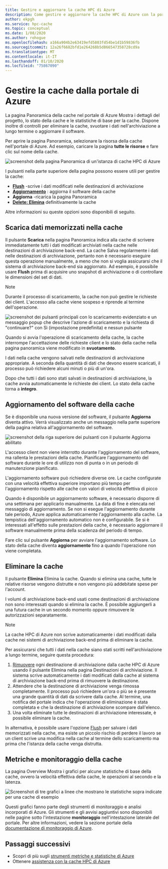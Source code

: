 ```yaml
---
title: Gestire e aggiornare la cache HPC di Azure
description: Come gestire e aggiornare la cache HPC di Azure con la portale di Azure
author: ekpgh
ms.service: hpc-cache
ms.topic: conceptual
ms.date: 1/08/2020
ms.author: rohogue
ms.openlocfilehash: a166a904b2e63419efd5803fd54be1d1b59836fb
ms.sourcegitcommit: 12a26f6682bfd1e264268b5d866547358728cd9a
ms.translationtype: MT
ms.contentlocale: it-IT
ms.lasthandoff: 01/10/2020
ms.locfileid: "75867090"
---
```

# <a name="manage-your-cache-from-the-azure-portal"></a>Gestire la cache dalla portale di Azure

La pagina Panoramica della cache nel portale di Azure Mostra i dettagli del progetto, lo stato della cache e le statistiche di base per la cache. Dispone inoltre di controlli per eliminare la cache, svuotare i dati nell'archiviazione a lungo termine o aggiornare il software.

Per aprire la pagina Panoramica, selezionare la risorsa della cache nell'portale di Azure. Ad esempio, caricare la pagina **tutte le risorse** e fare clic sul nome della cache.

![screenshot della pagina Panoramica di un'istanza di cache HPC di Azure](media/hpc-cache-overview.png)

I pulsanti nella parte superiore della pagina possono essere utili per gestire la cache:

* [**Flush**](#flush-cached-data) -scrive i dati modificati nelle destinazioni di archiviazione
* [**Aggiornamento**](#upgrade-cache-software) : aggiorna il software della cache
* **Aggiorna** -ricarica la pagina Panoramica
* [**Delete: Elimina**](#delete-the-cache) definitivamente la cache

Altre informazioni su queste opzioni sono disponibili di seguito.

## <a name="flush-cached-data"></a>Scarica dati memorizzati nella cache

Il pulsante **Scarica** nella pagina Panoramica indica alla cache di scrivere immediatamente tutti i dati modificati archiviati nella cache nelle destinazioni di archiviazione back-end. La cache Salva regolarmente i dati nelle destinazioni di archiviazione, pertanto non è necessario eseguire questa operazione manualmente, a meno che non si voglia assicurarsi che il sistema di archiviazione back-end sia aggiornato. Ad esempio, è possibile usare **Flush** prima di acquisire uno snapshot di archiviazione o di controllare le dimensioni del set di dati.

> [!NOTE]
> Durante il processo di scaricamento, la cache non può gestire le richieste dei client. L'accesso alla cache viene sospeso e riprende al termine dell'operazione.

![screenshot dei pulsanti principali con lo scaricamento evidenziato e un messaggio popup che descrive l'azione di scaricamento e la richiesta di "continuare?" con Sì (impostazione predefinita) e nessun pulsante](media/hpc-cache-flush.png)

Quando si avvia l'operazione di scaricamento della cache, la cache interrompe l'accettazione delle richieste client e lo stato della cache nella pagina panoramica viene modificato in **svuotamento**.

I dati nella cache vengono salvati nelle destinazioni di archiviazione appropriate. A seconda della quantità di dati che devono essere scaricati, il processo può richiedere alcuni minuti o più di un'ora.

Dopo che tutti i dati sono stati salvati in destinazioni di archiviazione, la cache avvia automaticamente le richieste dei client. Lo stato della cache torna a **integro**.

## <a name="upgrade-cache-software"></a>Aggiornamento del software della cache

Se è disponibile una nuova versione del software, il pulsante **Aggiorna** diventa attivo. Verrà visualizzato anche un messaggio nella parte superiore della pagina relativa all'aggiornamento del software.

![screenshot della riga superiore dei pulsanti con il pulsante Aggiorna abilitato](media/hpc-cache-upgrade-button.png)

L'accesso client non viene interrotto durante l'aggiornamento del software, ma rallenta le prestazioni della cache. Pianificare l'aggiornamento del software durante le ore di utilizzo non di punta o in un periodo di manutenzione pianificato.

L'aggiornamento software può richiedere diverse ore. Le cache configurate con una velocità effettiva superiore importano più tempo per l'aggiornamento rispetto alle cache con valori di velocità effettiva di picco

Quando è disponibile un aggiornamento software, è necessario disporre di una settimana per applicarlo manualmente. La data di fine è elencata nel messaggio di aggiornamento. Se non si esegue l'aggiornamento durante tale periodo, Azure applica automaticamente l'aggiornamento alla cache. La tempistica dell'aggiornamento automatico non è configurabile. Se si è interessati all'effetto sulle prestazioni della cache, è necessario aggiornare il software manualmente prima della scadenza del periodo di tempo.

Fare clic sul pulsante **Aggiorna** per avviare l'aggiornamento software. Lo stato della cache diventa **aggiornamento** fino a quando l'operazione non viene completata.

## <a name="delete-the-cache"></a>Eliminare la cache

Il pulsante **Elimina** Elimina la cache. Quando si elimina una cache, tutte le relative risorse vengono distrutte e non vengono più addebitate spese per l'account.

I volumi di archiviazione back-end usati come destinazioni di archiviazione non sono interessati quando si elimina la cache. È possibile aggiungerli a una futura cache in un secondo momento oppure rimuovere le autorizzazioni separatamente.

> [!NOTE]
> La cache HPC di Azure non scrive automaticamente i dati modificati dalla cache nei sistemi di archiviazione back-end prima di eliminare la cache.
>
> Per assicurarsi che tutti i dati nella cache siano stati scritti nell'archiviazione a lungo termine, seguire questa procedura:
>
> 1. [Rimuovere](hpc-cache-edit-storage.md#remove-a-storage-target) ogni destinazione di archiviazione dalla cache HPC di Azure usando il pulsante Elimina nella pagina Destinazioni di archiviazione. Il sistema scrive automaticamente i dati modificati dalla cache al sistema di archiviazione back-end prima di rimuovere la destinazione.
> 1. Attendere che la destinazione di archiviazione venga rimossa completamente. Il processo può richiedere un'ora o più se è presente una grande quantità di dati da scrivere dalla cache. Al termine, una notifica del portale indica che l'operazione di eliminazione è stata completata e che la destinazione di archiviazione scompare dall'elenco.
> 1. Una volta eliminate tutte le destinazioni di archiviazione interessate, è possibile eliminare la cache.
>
> In alternativa, è possibile usare l'opzione [Flush](#flush-cached-data) per salvare i dati memorizzati nella cache, ma esiste un piccolo rischio di perdere il lavoro se un client scrive una modifica nella cache al termine dello scaricamento ma prima che l'istanza della cache venga distrutta.

## <a name="cache-metrics-and-monitoring"></a>Metriche e monitoraggio della cache

La pagina Overview Mostra i grafici per alcune statistiche di base della cache, ovvero la velocità effettiva della cache, le operazioni al secondo e la latenza.

![Screenshot di tre grafici a linee che mostrano le statistiche sopra indicate per una cache di esempio](media/hpc-cache-overview-stats.png)

Questi grafici fanno parte degli strumenti di monitoraggio e analisi incorporati di Azure. Gli strumenti e gli avvisi aggiuntivi sono disponibili nelle pagine sotto l'intestazione **monitoraggio** nell'intestazione laterale del portale. Per altre informazioni, vedere la sezione portale della [documentazione di monitoraggio di Azure](../azure-monitor/insights/monitor-azure-resource.md#monitoring-in-the-azure-portal).

## <a name="next-steps"></a>Passaggi successivi

<!-- * Learn more about metrics and statistics for hpc cache -->
* Scopri di più sugli [strumenti metriche e statistiche di Azure](../azure-monitor/index.yml)
* Ottenere [assistenza con la cache HPC di Azure](hpc-cache-support-ticket.md)
